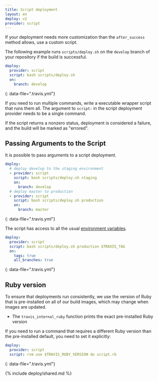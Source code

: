```yaml
---
title: Script deployment
layout: en
deploy: v2
provider: script
---
```


If your deployment needs more customization than the `after_success` method allows,
use a custom script.

The following example runs `scripts/deploy.sh` on the `develop` branch of your repository if the build is successful.

```yaml
deploy:
  provider: script
  script: bash scripts/deploy.sh
  on:
    branch: develop
```
{: data-file=".travis.yml"}

If you need to run multiple commands, write a executable wrapper script that runs them all. The argument to `script:` in the script deployment provider needs to be a single command.

If the script returns a nonzero status, deployment is considered
a failure, and the build will be marked as "errored".

## Passing Arguments to the Script

It is possible to pass arguments to a script deployment.

```yaml
deploy:
  # deploy develop to the staging environment
  - provider: script
    script: bash scripts/deploy.sh staging
    on:
      branch: develop
  # deploy master to production
  - provider: script
    script: bash scripts/deploy.sh production
    on:
      branch: master
```
{: data-file=".travis.yml"}

The script has access to all the usual [environment variables](/user/environment-variables/#default-environment-variables).

```yaml
deploy:
  provider: script
  script: bash scripts/deploy.sh production $TRAVIS_TAG
  on:
    tags: true
    all_branches: true
```
{: data-file=".travis.yml"}

## Ruby version

To ensure that deployments run consistently, we use the version of Ruby that is
pre-installed on all of our build images, which may change when images are updated.

* The `travis_internal_ruby` function prints the exact pre-installed Ruby version

If you need to run a command that requires a different Ruby version than the
pre-installed default, you need to set it explicitly:

```yaml
deploy:
  provider: script
  script: rvm use $TRAVIS_RUBY_VERSION do script.rb
```
{: data-file=".travis.yml"}

{% include deploy/shared.md %}
